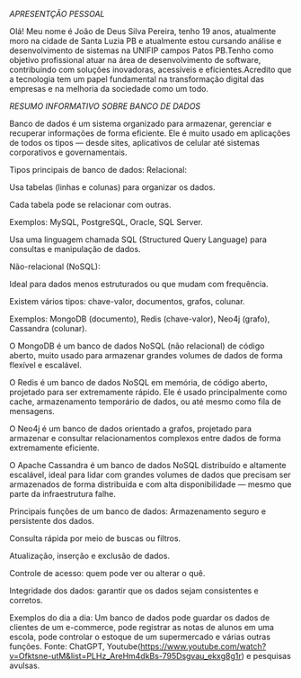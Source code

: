 *APRESENTÇÃO PESSOAL*

Olá! Meu nome é João de Deus Silva Pereira, tenho 19 anos, atualmente moro na cidade de Santa Luzia PB e atualmente estou cursando análise e desenvolvimento de sistemas na UNIFIP campos Patos PB.Tenho como objetivo profissional atuar na área de desenvolvimento de software, contribuindo com soluções inovadoras, acessíveis e eficientes.Acredito que a tecnologia tem um papel fundamental na transformação digital das empresas e na melhoria da sociedade como um todo.

*RESUMO INFORMATIVO SOBRE BANCO DE DADOS*

Banco de dados é um sistema organizado para armazenar, gerenciar e recuperar informações de forma eficiente. Ele é muito usado em aplicações de todos os tipos — desde sites, aplicativos de celular até sistemas corporativos e governamentais.

Tipos principais de banco de dados:
Relacional:

Usa tabelas (linhas e colunas) para organizar os dados.

Cada tabela pode se relacionar com outras.

Exemplos: MySQL, PostgreSQL, Oracle, SQL Server.

Usa uma linguagem chamada SQL (Structured Query Language) para consultas e manipulação de dados.

Não-relacional (NoSQL):

Ideal para dados menos estruturados ou que mudam com frequência.

Existem vários tipos: chave-valor, documentos, grafos, colunar.

Exemplos: MongoDB (documento), Redis (chave-valor), Neo4j (grafo), Cassandra (colunar).

O MongoDB é um banco de dados NoSQL (não relacional) de código aberto, muito usado para armazenar grandes volumes de dados de forma flexível e escalável.

O Redis é um banco de dados NoSQL em memória, de código aberto, projetado para ser extremamente rápido. Ele é usado principalmente como cache, armazenamento temporário de dados, ou até mesmo como fila de mensagens.

O Neo4j é um banco de dados orientado a grafos, projetado para armazenar e consultar relacionamentos complexos entre dados de forma extremamente eficiente.

O Apache Cassandra é um banco de dados NoSQL distribuído e altamente escalável, ideal para lidar com grandes volumes de dados que precisam ser armazenados de forma distribuída e com alta disponibilidade — mesmo que parte da infraestrutura falhe.

Principais funções de um banco de dados:
Armazenamento seguro e persistente dos dados.

Consulta rápida por meio de buscas ou filtros.

Atualização, inserção e exclusão de dados.

Controle de acesso: quem pode ver ou alterar o quê.

Integridade dos dados: garantir que os dados sejam consistentes e corretos.

Exemplos do dia a dia:
Um banco de dados pode guardar os dados de clientes de um e-commerce, pode registrar as notas de alunos em uma escola, pode controlar o estoque de um supermercado e várias outras funções.
Fonte: ChatGPT, Youtube(https://www.youtube.com/watch?v=Ofktsne-utM&list=PLHz_AreHm4dkBs-795Dsgvau_ekxg8g1r) e pesquisas avulsas.
